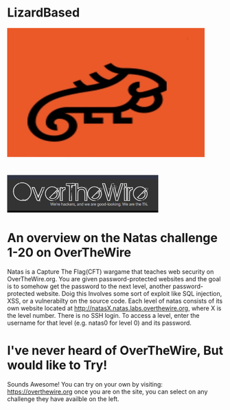  #   LizardBased
   <p align="Left">
  <img width="460" height="300" src="Screenshots/LizardBased Logo.jpg")
 </p>

#
![]( Screenshots/OTW.PNG)  
# An overview on the Natas challenge 1-20 on OverTheWire 
  Natas is a Capture The Flag(CFT) wargame that teaches web security on OverTheWire.org.
  You are given password-protected websites and the goal is to somehow get the password to the next level, another password-protected website.
  Doig this Involves some sort of exploit like SQL injection, XSS, or a vulnerabilty on the source code. 
 Each level of natas consists of its own website located at http://natasX.natas.labs.overthewire.org, where X is the level number. There is no SSH login. To access a 
 level, enter the username for that level (e.g. natas0 for level 0) and its password.
  
# I've never heard of OverTheWire, But would like to Try!
  Sounds Awesome! You can try on your own by visiting:
  https://overthewire.org
  once you are on the site, you can select on any challenge they have availble on the left.

